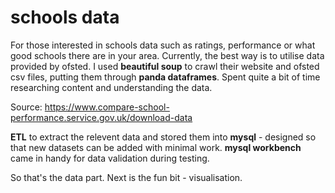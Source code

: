 # schools data
For those interested in schools data such as ratings, performance or what good schools there are in your area. Currently, the best way is to utilise data provided by ofsted. I used **beautiful soup** to crawl their website and ofsted csv files, putting them through **panda dataframes**. Spent quite a bit of time researching content and understanding the data.

Source: https://www.compare-school-performance.service.gov.uk/download-data

**ETL** to extract the relevent data and stored them into **mysql** - designed so that new datasets can be added with minimal work. **mysql workbench** came in handy for data validation during testing.

So that's the data part. Next is the fun bit - visualisation.

